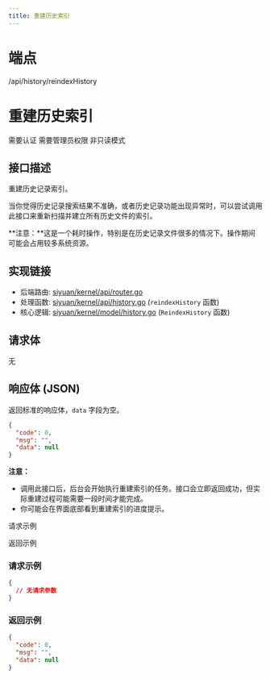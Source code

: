 ```yaml
---
title: 重建历史索引
---
```

# 端点

/api/history/reindexHistory

# 重建历史索引

需要认证 需要管理员权限 非只读模式

## 接口描述

重建历史记录索引。

当你觉得历史记录搜索结果不准确，或者历史记录功能出现异常时，可以尝试调用此接口来重新扫描并建立所有历史文件的索引。

**注意：**这是一个耗时操作，特别是在历史记录文件很多的情况下。操作期间可能会占用较多系统资源。

## 实现链接

-   后端路由: [siyuan/kernel/api/router.go](https://github.com/siyuan-note/siyuan/blob/master/kernel/api/router.go)
-   处理函数: [siyuan/kernel/api/history.go](https://github.com/siyuan-note/siyuan/blob/master/kernel/api/history.go) (`reindexHistory` 函数)
-   核心逻辑: [siyuan/kernel/model/history.go](https://github.com/siyuan-note/siyuan/blob/master/kernel/model/history.go) (`ReindexHistory` 函数)

## 请求体

无

## 响应体 (JSON)

返回标准的响应体，`data` 字段为空。

```json
{
  "code": 0,
  "msg": "",
  "data": null
}
```

**注意：**

-   调用此接口后，后台会开始执行重建索引的任务。接口会立即返回成功，但实际重建过程可能需要一段时间才能完成。
-   你可能会在界面底部看到重建索引的进度提示。

请求示例

返回示例

### 请求示例

```json
{
  // 无请求参数
}
```

### 返回示例

```json
{
  "code": 0,
  "msg": "",
  "data": null
}
```


